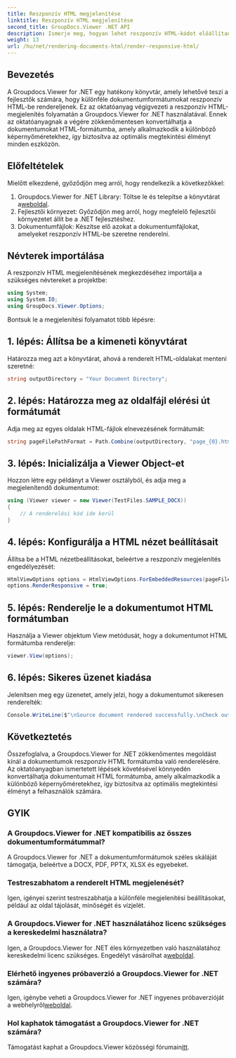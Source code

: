 ```yaml
---
title: Reszponzív HTML megjelenítése
linktitle: Reszponzív HTML megjelenítése
second_title: GroupDocs.Viewer .NET API
description: Ismerje meg, hogyan lehet reszponzív HTML-kódot előállítani a Groupdocs.Viewer for .NET segítségével, így biztosítva az optimális megtekintési élményt az eszközökön.
weight: 13
url: /hu/net/rendering-documents-html/render-responsive-html/
---
```

## Bevezetés
A Groupdocs.Viewer for .NET egy hatékony könyvtár, amely lehetővé teszi a fejlesztők számára, hogy különféle dokumentumformátumokat reszponzív HTML-be rendereljenek. Ez az oktatóanyag végigvezeti a reszponzív HTML-megjelenítés folyamatán a Groupdocs.Viewer for .NET használatával. Ennek az oktatóanyagnak a végére zökkenőmentesen konvertálhatja a dokumentumokat HTML-formátumba, amely alkalmazkodik a különböző képernyőméretekhez, így biztosítva az optimális megtekintési élményt minden eszközön.
## Előfeltételek
Mielőtt elkezdené, győződjön meg arról, hogy rendelkezik a következőkkel:
1.  Groupdocs.Viewer for .NET Library: Töltse le és telepítse a könyvtárat a[weboldal](https://releases.groupdocs.com/viewer/net/).
2. Fejlesztői környezet: Győződjön meg arról, hogy megfelelő fejlesztői környezetet állít be a .NET fejlesztéshez.
3. Dokumentumfájlok: Készítse elő azokat a dokumentumfájlokat, amelyeket reszponzív HTML-be szeretne renderelni.

## Névterek importálása
A reszponzív HTML megjelenítésének megkezdéséhez importálja a szükséges névtereket a projektbe:
```csharp
using System;
using System.IO;
using GroupDocs.Viewer.Options;
```

Bontsuk le a megjelenítési folyamatot több lépésre:
## 1. lépés: Állítsa be a kimeneti könyvtárat
Határozza meg azt a könyvtárat, ahová a renderelt HTML-oldalakat menteni szeretné:
```csharp
string outputDirectory = "Your Document Directory";
```
## 2. lépés: Határozza meg az oldalfájl elérési út formátumát
Adja meg az egyes oldalak HTML-fájlok elnevezésének formátumát:
```csharp
string pageFilePathFormat = Path.Combine(outputDirectory, "page_{0}.html");
```
## 3. lépés: Inicializálja a Viewer Object-et
Hozzon létre egy példányt a Viewer osztályból, és adja meg a megjelenítendő dokumentumot:
```csharp
using (Viewer viewer = new Viewer(TestFiles.SAMPLE_DOCX))
{
    // A renderelési kód ide kerül
}
```
## 4. lépés: Konfigurálja a HTML nézet beállításait
Állítsa be a HTML nézetbeállításokat, beleértve a reszponzív megjelenítés engedélyezését:
```csharp
HtmlViewOptions options = HtmlViewOptions.ForEmbeddedResources(pageFilePathFormat);
options.RenderResponsive = true;
```
## 5. lépés: Renderelje le a dokumentumot HTML formátumban
Használja a Viewer objektum View metódusát, hogy a dokumentumot HTML formátumba renderelje:
```csharp
viewer.View(options);
```
## 6. lépés: Sikeres üzenet kiadása
Jelenítsen meg egy üzenetet, amely jelzi, hogy a dokumentumot sikeresen renderelték:
```csharp
Console.WriteLine($"\nSource document rendered successfully.\nCheck output in {outputDirectory}.");
```

## Következtetés
Összefoglalva, a Groupdocs.Viewer for .NET zökkenőmentes megoldást kínál a dokumentumok reszponzív HTML formátumba való renderelésére. Az oktatóanyagban ismertetett lépések követésével könnyedén konvertálhatja dokumentumait HTML formátumba, amely alkalmazkodik a különböző képernyőméretekhez, így biztosítva az optimális megtekintési élményt a felhasználók számára.
## GYIK
### A Groupdocs.Viewer for .NET kompatibilis az összes dokumentumformátummal?
A Groupdocs.Viewer for .NET a dokumentumformátumok széles skáláját támogatja, beleértve a DOCX, PDF, PPTX, XLSX és egyebeket.
### Testreszabhatom a renderelt HTML megjelenését?
Igen, igényei szerint testreszabhatja a különféle megjelenítési beállításokat, például az oldal tájolását, minőségét és vízjelét.
### A Groupdocs.Viewer for .NET használatához licenc szükséges a kereskedelmi használatra?
 Igen, a Groupdocs.Viewer for .NET éles környezetben való használatához kereskedelmi licenc szükséges. Engedélyt vásárolhat a[weboldal](https://purchase.groupdocs.com/buy).
### Elérhető ingyenes próbaverzió a Groupdocs.Viewer for .NET számára?
 Igen, igénybe veheti a Groupdocs.Viewer for .NET ingyenes próbaverzióját a webhelyről[weboldal](https://releases.groupdocs.com/).
### Hol kaphatok támogatást a Groupdocs.Viewer for .NET számára?
Támogatást kaphat a Groupdocs.Viewer közösségi fórumain[itt](https://forum.groupdocs.com/c/viewer/9).